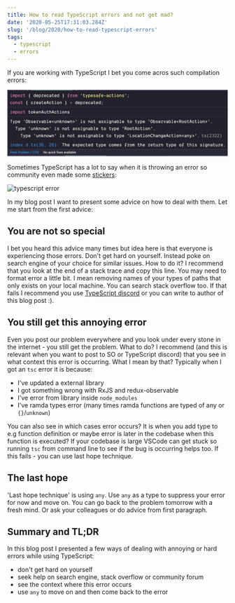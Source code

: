 ```yaml
---
title: How to read TypeScript errors and not get mad?
date: '2020-05-25T17:31:03.284Z'
slug: '/blog/2020/how-to-read-typescript-errors'
tags:
  - typescript
  - errors
---
```


If you are working with TypeScript I bet you come acros such compilation errors:

![rxjs error](./error.png)

Sometimes TypeScript has a lot to say when it is throwing an error so community even made some [stickers](https://github.com/orta/typescript-stickers):

![typescript error](https://raw.githubusercontent.com/orta/typescript-stickers/master/images/2x1%20Inch%20Rectangle%20alt%202.png)

In my blog post I want to present some advice on how to deal with them. Let me start from the first
advice:

## You are not so special

I bet you heard this advice many times but idea here is that everyone is experiencing those errors.
Don't get hard on yourself. Instead poke on search engine of your choice for similar issues. How
to do it? I recommend that you look at the end of a stack trace and copy this line. You may need to
format error a little bit. I mean removing names of your types of paths that only exists on your local
machine. You can search stack overflow too. If that fails I recommend you use [TypeScript discord](https://discord.com/invite/typescript)
or you can write to author of this blog post :).

## You still get this annoying error

Even you post our problem everywhere and you look under every stone in the internet - you still get
the problem. What to do? I recommend (and this is relevant when you want to post to SO or TypeScript discord)
that you see in what context this error is occurring. What I mean by that? Typically when I got an `tsc`
error it is because:

- I've updated a external library
- I got something wrong with RxJS and redux-observable
- I've error from library inside `node_modules`
- I've ramda types error (many times ramda functions are typed of any or `{}`/`unknown`)

You can also see in which cases error occurs? It is when you add type to e.g function definition or
maybe error is later in the codebase when this function is executed? If your codebase is large VSCode
can get stuck so running `tsc` from command line to see if the bug is occurring helps too.
If this fails - you can use last hope technique.

## The last hope

'Last hope technique' is using `any`. Use `any` as a type to suppress your error for now and move on.
You can go back to the problem tomorrow with a fresh mind. Or ask your colleagues or do advice from
first paragraph.

## Summary and TL;DR

In this blog post I presented a few ways of dealing with annoying or hard errors while using TypeScript:

- don't get hard on yourself
- seek help on search engine, stack overflow or community forum
- see the context where this error occurs
- use `any` to move on and then come back to the error
